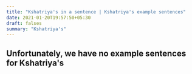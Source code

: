 ```yaml
---
title: "Kshatriya's in a sentence | Kshatriya's example sentences"
date: 2021-01-20T19:57:50+05:30
draft: falses
summary: "Kshatriya's"
---
```

## Unfortunately, we have no example sentences for Kshatriya's                 
